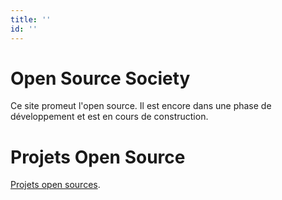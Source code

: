 ```yaml
---
title: ''
id: ''
---
```


# Open Source Society

Ce site promeut l'open source.
Il est encore dans une phase de développement et est en cours de construction.

# Projets Open Source

[Projets open sources](fr/projets).

